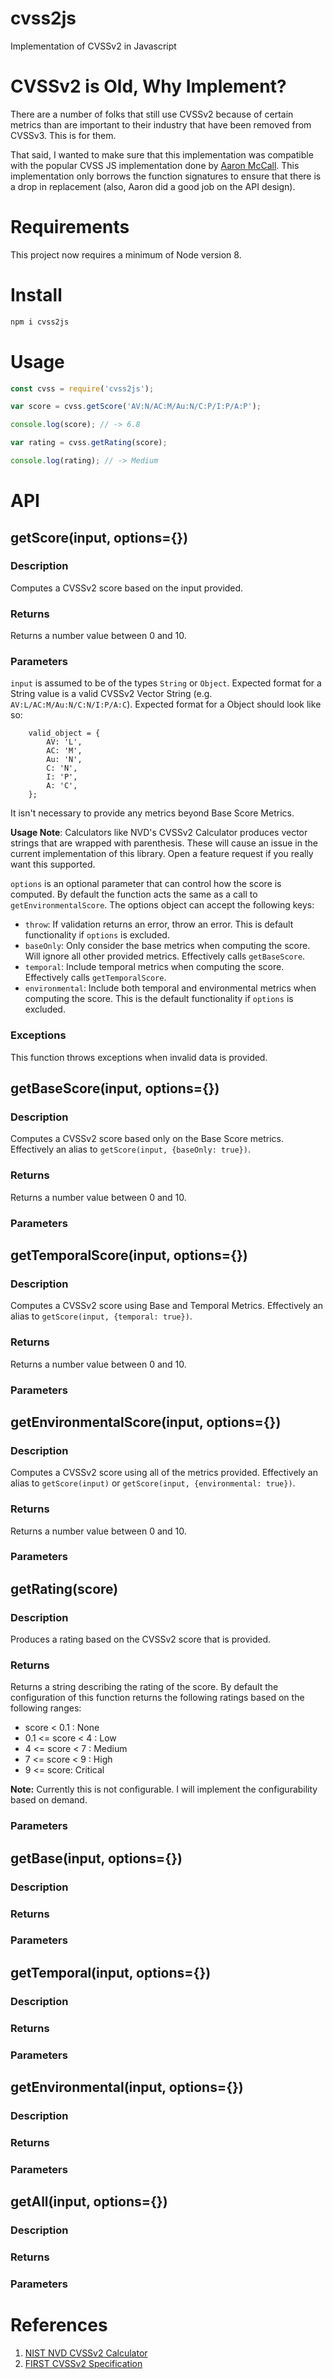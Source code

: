 # cvss2js
Implementation of CVSSv2 in Javascript

# CVSSv2 is Old, Why Implement?
There are a number of folks that still use CVSSv2 because of certain metrics
than are important to their industry that have been removed from CVSSv3. This
is for them.

That said, I wanted to make sure that this implementation was compatible with
the popular CVSS JS implementation done by [Aaron
McCall](https://github.com/aaronmccall). This implementation only borrows the
function signatures to ensure that there is a drop in replacement (also, Aaron
did a good job on the API design).

# Requirements
This project now requires a minimum of Node version 8.

# Install
```js
npm i cvss2js
```

# Usage
```js
const cvss = require('cvss2js');

var score = cvss.getScore('AV:N/AC:M/Au:N/C:P/I:P/A:P');

console.log(score); // -> 6.8

var rating = cvss.getRating(score);

console.log(rating); // -> Medium
```

# API

## getScore(input, options={})

### Description
Computes a CVSSv2 score based on the input provided.

### Returns
Returns a number value between 0 and 10.

### Parameters
`input` is assumed to be of the types `String` or `Object`. Expected format for
a String value is a valid CVSSv2 Vector String (e.g. `AV:L/AC:M/Au:N/C:N/I:P/A:C`).
Expected format for a Object should look like so:
```
    valid_object = {
        AV: 'L',
        AC: 'M',
        Au: 'N',
        C: 'N',
        I: 'P',
        A: 'C',
    };
```

It isn't necessary to provide any metrics beyond Base Score Metrics.

**Usage Note**: Calculators like NVD's CVSSv2 Calculator produces vector
strings that are wrapped with parenthesis. These will cause an issue in the
current implementation of this library. Open a feature request if you really
want this supported.

`options` is an optional parameter that can control how the score is computed.
By default the function acts the same as a call to `getEnvironmentalScore`. The
options object can accept the following keys:
  * `throw`: If validation returns an error, throw an error. This is default functionality if `options` is excluded.
  * `baseOnly`: Only consider the base metrics when computing the score. Will ignore all other provided metrics. Effectively calls `getBaseScore`.
  * `temporal`: Include temporal metrics when computing the score. Effectively calls `getTemporalScore`.
  * `environmental`: Include both temporal and environmental metrics when computing the score. This is the default functionality if `options` is excluded.

### Exceptions
This function throws exceptions when invalid data is provided.

## getBaseScore(input, options={})

### Description
Computes a CVSSv2 score based only on the Base Score metrics. Effectively an
alias to `getScore(input, {baseOnly: true})`.

### Returns
Returns a number value between 0 and 10.

### Parameters

## getTemporalScore(input, options={})

### Description
Computes a CVSSv2 score using Base and Temporal Metrics. Effectively an alias
to `getScore(input, {temporal: true})`.

### Returns
Returns a number value between 0 and 10.

### Parameters

## getEnvironmentalScore(input, options={})

### Description
Computes a CVSSv2 score using all of the metrics provided. Effectively an alias
to `getScore(input)` or `getScore(input, {environmental: true})`.

### Returns
Returns a number value between 0 and 10.

### Parameters

## getRating(score)

### Description
Produces a rating based on the CVSSv2 score that is provided.

### Returns
Returns a string describing the rating of the score. By default the
configuration of this function returns the following ratings based on the
following ranges:

  * score < 0.1 : None
  * 0.1 <= score < 4 : Low
  * 4 <= score < 7 : Medium
  * 7 <= score < 9 : High
  * 9 <= score: Critical

**Note:** Currently this is not configurable. I will implement the
configurability based on demand.

### Parameters

## getBase(input, options={})

### Description

### Returns

### Parameters

## getTemporal(input, options={})

### Description

### Returns

### Parameters

## getEnvironmental(input, options={})

### Description

### Returns

### Parameters

## getAll(input, options={})

### Description

### Returns

### Parameters

# References

  1. [NIST NVD CVSSv2 Calculator](https://nvd.nist.gov/vuln-metrics/cvss/v2-calculator)
  2. [FIRST CVSSv2 Specification]()
